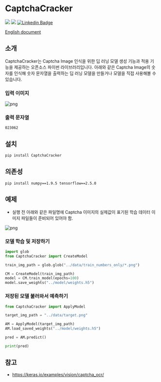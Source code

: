 # CaptchaCracker

![](https://img.shields.io/badge/TensorFlow-2.5.0-red.svg)
![](https://img.shields.io/badge/NumPy-1.19.5-blue.svg)
[![Linkedin Badge](https://img.shields.io/badge/-WooilJeong-blue?style=plastic&logo=Linkedin&logoColor=white&link=https://www.linkedin.com/in/wooil/)](https://www.linkedin.com/in/wooil/) 

[English document](https://github.com/WooilJeong/CaptchaCracker/blob/main/README.md)

## 소개

CaptchaCracker는 Captcha Image 인식을 위한 딥 러닝 모델 생성 기능과 적용 기능을 제공하는 오픈소스 파이썬 라이브러리입니다. 아래와 같은 Captcha Image의 숫자를 인식해 숫자 문자열을 출력하는 딥 러닝 모델을 만들거나 모델을 직접 사용해볼 수 있습니다.


### 입력 이미지

![png](https://github.com/WooilJeong/CaptchaCracker/raw/main/assets/example01.png)


### 출력 문자열

```
023062
```


## 설치

```bash
pip install CaptchaCracker
```

## 의존성

```
pip install numpy==1.9.5 tensorflow==2.5.0
```

## 예제

- 실행 전 아래와 같은 파일명에 Captcha 이미지의 실제값이 표기된 학습 데이터 이미지 파일들이 준비되어 있어야 함.

![png](https://github.com/WooilJeong/CaptchaCracker/raw/main/assets/example02.png)


### 모델 학습 및 저장하기

```python
import glob
from CaptchaCracker import CreateModel

train_img_path = glob.glob("../data/train_numbers_only/*.png")

CM = CreateModel(train_img_path)
model = CM.train_model(epochs=100)
model.save_weights("../model/weights.h5")

```

### 저장된 모델 불러와서 예측하기

```python
from CaptchaCracker import ApplyModel

target_img_path = "../data/target.png"

AM = ApplyModel(target_img_path)
AM.load_saved_weights("../model/weights.h5")

pred = AM.predict()

print(pred)
```

## 참고

- https://keras.io/examples/vision/captcha_ocr/